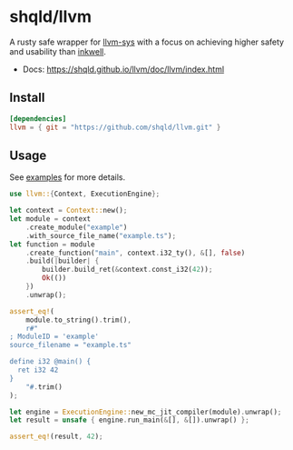 shqld/llvm
==========

A rusty safe wrapper for [llvm-sys](https://gitlab.com/taricorp/llvm-sys.rs) with a focus on achieving higher safety and usability than [inkwell](https://github.com/TheDan64/inkwell).

- Docs: https://shqld.github.io/llvm/doc/llvm/index.html

Install
-------

```Cargo.toml
[dependencies]
llvm = { git = "https://github.com/shqld/llvm.git" }
```

Usage
-----

See [examples](https://github.com/shqld/llvm/tree/main/examples) for more details.

```rust
use llvm::{Context, ExecutionEngine};

let context = Context::new();
let module = context    
    .create_module("example")
    .with_source_file_name("example.ts");
let function = module
    .create_function("main", context.i32_ty(), &[], false)
    .build(|builder| {
        builder.build_ret(&context.const_i32(42));
        Ok(())
    })
    .unwrap();

assert_eq!(
    module.to_string().trim(),
    r#"
; ModuleID = 'example'
source_filename = "example.ts"

define i32 @main() {
  ret i32 42
}
    "#.trim()
);

let engine = ExecutionEngine::new_mc_jit_compiler(module).unwrap();
let result = unsafe { engine.run_main(&[], &[]).unwrap() };

assert_eq!(result, 42);

```
